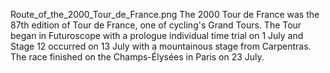 Route_of_the_2000_Tour_de_France.png The 2000 Tour de France was the 87th edition of Tour de France, one of cycling's Grand Tours. The Tour began in Futuroscope with a prologue individual time trial on 1 July and Stage 12 occurred on 13 July with a mountainous stage from Carpentras. The race finished on the Champs-Élysées in Paris on 23 July.

